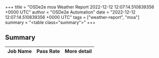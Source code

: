 +++
title = "OSDe2e moa Weather Report 2022-12-12 12:07:14.510839356 +0000 UTC"
author = "OSDe2e Automation"
date = "2022-12-12 12:07:14.510839356 +0000 UTC"
tags = ["weather-report", "moa"]
summary = "<table class=\"summary\"></table>"
+++
## Summary

| Job Name | Pass Rate | More detail |
|----------|-----------|-------------|




